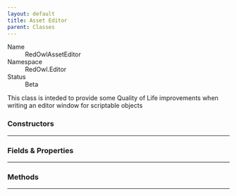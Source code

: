 ```yaml
---
layout: default
title: Asset Editor
parent: Classes
---
```


<dl>
  <dt>Name</dt>
  <dd>RedOwlAssetEditor</dd>
  <dt>Namespace</dt>
  <dd>RedOwl.Editor</dd>
  <dt>Status</dt>
  <dd><span class="label label-yellow">Beta</span></dd>
</dl>

This class is inteded to provide some Quality of Life improvements when writing an editor window for scriptable objects

### Constructors
---

### Fields & Properties
---

### Methods
---
